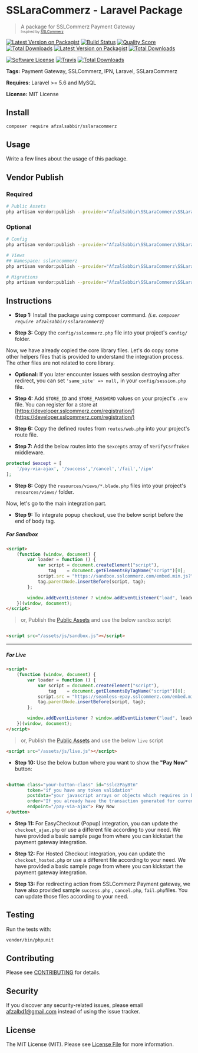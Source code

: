 # SSLaraCommerz - Laravel Package

> A package for SSLCommerz Payment Gateway \
<sub><sup>Inspired by [SSLCommerz](https://github.com/sslcommerz/SSLCommerz-Laravel)</sup></sub>

[![Latest Version on Packagist](https://img.shields.io/packagist/v/hasib32/sslaracommerz.svg?style=flat-square)](https://packagist.org/packages/hasib32/sslaracommerz)
[![Build Status](https://img.shields.io/travis/hasib32/sslaracommerz/master.svg?style=flat-square)](https://travis-ci.org/hasib32/sslaracommerz)
[![Quality Score](https://img.shields.io/scrutinizer/g/hasib32/sslaracommerz.svg?style=flat-square)](https://scrutinizer-ci.com/g/hasib32/sslaracommerz)
[![Total Downloads](https://img.shields.io/packagist/dt/hasib32/sslaracommerz.svg?style=flat-square)](https://packagist.org/packages/hasib32/sslaracommerz)
[![Latest Version on Packagist](https://img.shields.io/packagist/v/hasib32/sslaracommerz.svg?style=flat-square)](https://packagist.org/packages/hasib32/sslaracommerz)
[![Total Downloads](https://img.shields.io/packagist/dt/hasib32/sslaracommerz.svg?style=flat-square)](https://packagist.org/packages/hasib32/sslaracommerz)

[![Software License](https://img.shields.io/badge/license-MIT-brightgreen.svg?style=flat-square)](LICENSE.md)
[![Travis](https://img.shields.io/travis/afzalsabbir/sslaracommerz.svg?style=flat-square)]()
[![Total Downloads](https://img.shields.io/packagist/dt/afzalsabbir/sslaracommerz.svg?style=flat-square)](https://packagist.org/packages/afzalsabbir/sslaracommerz)

__Tags:__ Payment Gateway, SSLCommerz, IPN, Laravel, SSLaraCommerz

__Requires:__  Laravel >= 5.6 and MySQL

__License:__ MIT License

## Install

```bash
composer require afzalsabbir/sslaracommerz
```

## Usage

Write a few lines about the usage of this package.

## Vendor Publish

### Required

<span id="public-assets">

```bash
# Public Assets
php artisan vendor:publish --provider="AfzalSabbir\SSLaraCommerz\SSLaraCommerzServiceProvider" --tag="public-assets"
```

</span>

### Optional

<span id="config-views-migrations">

```bash
# Config
php artisan vendor:publish --provider="AfzalSabbir\SSLaraCommerz\SSLaraCommerzServiceProvider" --tag="config"

# Views
## Namespace: sslaracommerz
php artisan vendor:publish --provider="AfzalSabbir\SSLaraCommerz\SSLaraCommerzServiceProvider" --tag="views"

# Migrations
php artisan vendor:publish --provider="AfzalSabbir\SSLaraCommerz\SSLaraCommerzServiceProvider" --tag="migrations"
```

</span>

## Instructions

* __Step 1:__ Install the package using composer command. _(i.e. `composer require afzalsabbir/sslaracommerz`)_

[//]: # (* __Step 2:__ Copy the `Library` folder and put it in the laravel project's `app/` directory. If needed, then run `composer dump -o`.)

* __Step 3:__ Copy the `config/sslcommerz.php` file into your project's `config/` folder.

Now, we have already copied the core library files. Let's do copy some other helpers files that is provided to
understand the integration process. The other files are not related to core library.

* __Optional:__ If you later encounter issues with session destroying after redirect, you can
  set ```'same_site' => null,``` in your `config/session.php` file.

* __Step 4:__ Add `STORE_ID` and `STORE_PASSWORD` values on your project's `.env` file. You can register for a store
  at [https://developer.sslcommerz.com/registration/](https://developer.sslcommerz.com/registration/)

[//]: # (* __Step 5:__ Copy the `SslCommerzPaymentController` into your project's `Controllers` folder.)

* __Step 6:__ Copy the defined routes from `routes/web.php` into your project's route file.

* __Step 7:__ Add the below routes into the `$excepts` array of `VerifyCsrfToken` middleware.

```php
protected $except = [
    '/pay-via-ajax', '/success','/cancel','/fail','/ipn'
];
```

* __Step 8:__ Copy the `resources/views/*.blade.php` files into your project's `resources/views/` folder.

Now, let's go to the main integration part.

* __Step 9:__ To integrate popup checkout, use the below script before the end of body tag.

##### For Sandbox

```html
<script>
    (function (window, document) {
        var loader = function () {
            var script = document.createElement("script"),
                tag    = document.getElementsByTagName("script")[0];
            script.src = "https://sandbox.sslcommerz.com/embed.min.js?" + Math.random().toString(36).substring(7);
            tag.parentNode.insertBefore(script, tag);
        };

        window.addEventListener ? window.addEventListener("load", loader, false) : window.attachEvent("onload", loader);
    })(window, document);
</script>
```

> or, Publish the [Public Assets](#public-assets) and use the below `sandbox` script

```html

<script src="/assets/js/sandbox.js"></script>
```

---

##### For Live

```html
<script>
    (function (window, document) {
        var loader = function () {
            var script = document.createElement("script"),
                tag    = document.getElementsByTagName("script")[0];
            script.src = "https://seamless-epay.sslcommerz.com/embed.min.js?" + Math.random().toString(36).substring(7);
            tag.parentNode.insertBefore(script, tag);
        };

        window.addEventListener ? window.addEventListener("load", loader, false) : window.attachEvent("onload", loader);
    })(window, document);
</script>
```

> or, Publish the [Public Assets](#public-assets) and use the below `live` script

```html
<script src="/assets/js/live.js"></script>
```

* __Step 10:__ Use the below button where you want to show the **"Pay Now"** button:

```html

<button class="your-button-class" id="sslczPayBtn"
        token="if you have any token validation"
        postdata="your javascript arrays or objects which requires in backend"
        order="If you already have the transaction generated for current order"
        endpoint="/pay-via-ajax"> Pay Now
</button>
```

* __Step 11:__ For EasyCheckout (Popup) integration, you can update the `checkout_ajax.php` or use a different file
  according to your need. We have provided a basic sample page from where you can kickstart the payment gateway
  integration.

* __Step 12:__ For Hosted Checkout integration, you can update the `checkout_hosted.php` or use a different file
  according to your need. We have provided a basic sample page from where you can kickstart the payment gateway
  integration.

* __Step 13:__ For redirecting action from SSLCommerz Payment gateway, we have also provided sample `success.php`
  , `cancel.php`, `fail.php`files. You can update those files according to your need.

## Testing

Run the tests with:

```bash
vendor/bin/phpunit
```

## Contributing

Please see [CONTRIBUTING](CONTRIBUTING.md) for details.

## Security

If you discover any security-related issues, please email afzalbd1@gmail.com instead of using the issue tracker.

## License

The MIT License (MIT). Please see [License File](LICENSE.md) for more information.
